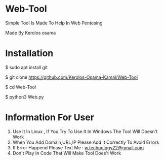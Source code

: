 # Web-Tool

Simple Tool Is Made To Help In Web Pentesing

Made By Kerolos osama

# Installation

$ sudo apt install git

$ git clone https://github.com/Kerolos-Osama-Kamal/Web-Tool

$ cd Web-Tool

$ python3 Web.py

# Information For User

1. Use It In Linux , If You Try To Use It In Windows The Tool Will Doesn't Work 
2. When You Add Domain,URL,IP Please Add It Correctly To Avoid Errors
3. If Error Happend Please Text Me : w.technology22@gmail.com
4. Don't Play In Code That Will Make Tool Does't Work
